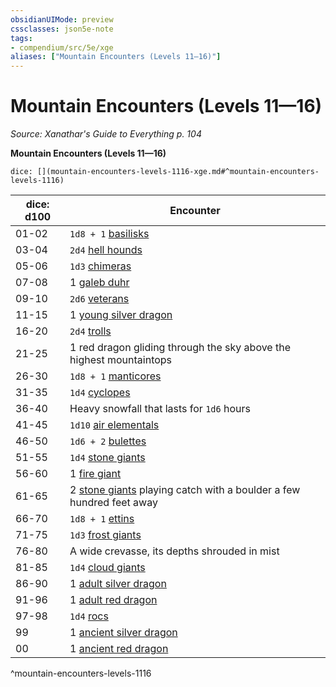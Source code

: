 ```yaml
---
obsidianUIMode: preview
cssclasses: json5e-note
tags:
- compendium/src/5e/xge
aliases: ["Mountain Encounters (Levels 11—16)"]
---
```

# Mountain Encounters (Levels 11—16)
*Source: Xanathar's Guide to Everything p. 104* 

**Mountain Encounters (Levels 11—16)**

`dice: [](mountain-encounters-levels-1116-xge.md#^mountain-encounters-levels-1116)`

| dice: d100 | Encounter |
|------------|-----------|
| 01-02 | `1d8 + 1` [basilisks](/3-Mechanics/CLI/bestiary/monstrosity/basilisk.md) |
| 03-04 | `2d4` [hell hounds](/3-Mechanics/CLI/bestiary/fiend/hell-hound.md) |
| 05-06 | `1d3` [chimeras](/3-Mechanics/CLI/bestiary/monstrosity/chimera.md) |
| 07-08 | 1 [galeb duhr](/3-Mechanics/CLI/bestiary/elemental/galeb-duhr.md) |
| 09-10 | `2d6` [veterans](/3-Mechanics/CLI/bestiary/humanoid/veteran.md) |
| 11-15 | 1 [young silver dragon](/3-Mechanics/CLI/bestiary/dragon/young-silver-dragon.md) |
| 16-20 | `2d4` [trolls](/3-Mechanics/CLI/bestiary/giant/troll.md) |
| 21-25 | 1 red dragon gliding through the sky above the highest mountaintops |
| 26-30 | `1d8 + 1` [manticores](/3-Mechanics/CLI/bestiary/monstrosity/manticore.md) |
| 31-35 | `1d4` [cyclopes](/3-Mechanics/CLI/bestiary/giant/cyclops.md) |
| 36-40 | Heavy snowfall that lasts for `1d6` hours |
| 41-45 | `1d10` [air elementals](/3-Mechanics/CLI/bestiary/elemental/air-elemental.md) |
| 46-50 | `1d6 + 2` [bulettes](/3-Mechanics/CLI/bestiary/monstrosity/bulette.md) |
| 51-55 | `1d4` [stone giants](/3-Mechanics/CLI/bestiary/giant/stone-giant.md) |
| 56-60 | 1 [fire giant](/3-Mechanics/CLI/bestiary/giant/fire-giant.md) |
| 61-65 | 2 [stone giants](/3-Mechanics/CLI/bestiary/giant/stone-giant.md) playing catch with a boulder a few hundred feet away |
| 66-70 | `1d8 + 1` [ettins](/3-Mechanics/CLI/bestiary/giant/ettin.md) |
| 71-75 | `1d3` [frost giants](/3-Mechanics/CLI/bestiary/giant/frost-giant.md) |
| 76-80 | A wide crevasse, its depths shrouded in mist |
| 81-85 | `1d4` [cloud giants](/3-Mechanics/CLI/bestiary/giant/cloud-giant.md) |
| 86-90 | 1 [adult silver dragon](/3-Mechanics/CLI/bestiary/dragon/adult-silver-dragon.md) |
| 91-96 | 1 [adult red dragon](/3-Mechanics/CLI/bestiary/dragon/adult-red-dragon.md) |
| 97-98 | `1d4` [rocs](/3-Mechanics/CLI/bestiary/monstrosity/roc.md) |
| 99 | 1 [ancient silver dragon](/3-Mechanics/CLI/bestiary/dragon/ancient-silver-dragon.md) |
| 00 | 1 [ancient red dragon](/3-Mechanics/CLI/bestiary/dragon/ancient-red-dragon.md) |
^mountain-encounters-levels-1116